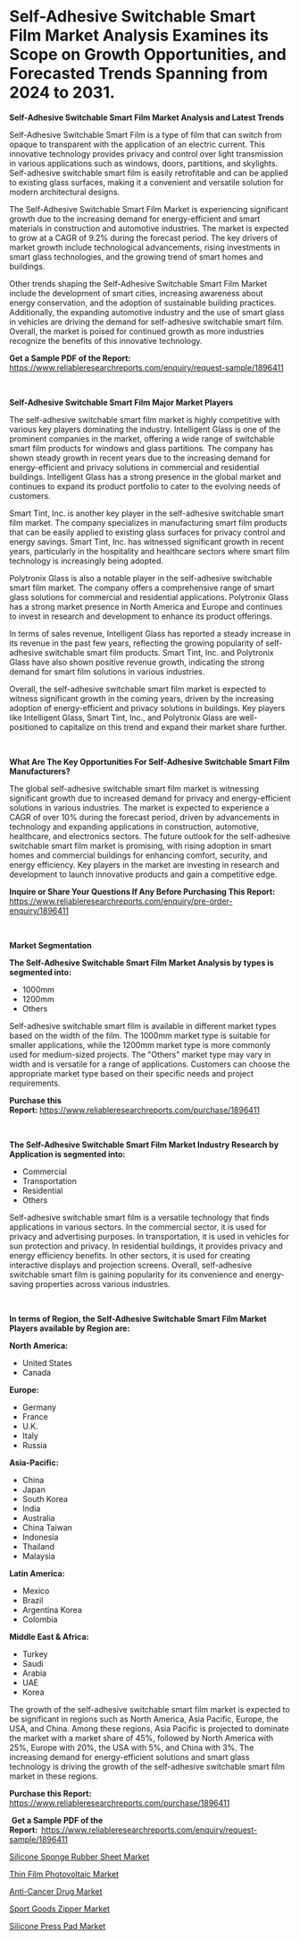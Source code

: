 <p><h1>Self-Adhesive Switchable Smart Film Market Analysis Examines its Scope on Growth Opportunities, and Forecasted Trends Spanning from 2024 to 2031.</h1></p><p><strong>Self-Adhesive Switchable Smart Film Market Analysis and Latest Trends</strong></p>
<p><p>Self-Adhesive Switchable Smart Film is a type of film that can switch from opaque to transparent with the application of an electric current. This innovative technology provides privacy and control over light transmission in various applications such as windows, doors, partitions, and skylights. Self-adhesive switchable smart film is easily retrofitable and can be applied to existing glass surfaces, making it a convenient and versatile solution for modern architectural designs.</p><p>The Self-Adhesive Switchable Smart Film Market is experiencing significant growth due to the increasing demand for energy-efficient and smart materials in construction and automotive industries. The market is expected to grow at a CAGR of 9.2% during the forecast period. The key drivers of market growth include technological advancements, rising investments in smart glass technologies, and the growing trend of smart homes and buildings.</p><p>Other trends shaping the Self-Adhesive Switchable Smart Film Market include the development of smart cities, increasing awareness about energy conservation, and the adoption of sustainable building practices. Additionally, the expanding automotive industry and the use of smart glass in vehicles are driving the demand for self-adhesive switchable smart film. Overall, the market is poised for continued growth as more industries recognize the benefits of this innovative technology.</p></p>
<p><strong>Get a Sample PDF of the Report:&nbsp;</strong> <a href="https://www.reliableresearchreports.com/enquiry/request-sample/1896411">https://www.reliableresearchreports.com/enquiry/request-sample/1896411</a></p>
<p>&nbsp;</p>
<p><strong>Self-Adhesive Switchable Smart Film Major Market Players</strong></p>
<p><p>The self-adhesive switchable smart film market is highly competitive with various key players dominating the industry. Intelligent Glass is one of the prominent companies in the market, offering a wide range of switchable smart film products for windows and glass partitions. The company has shown steady growth in recent years due to the increasing demand for energy-efficient and privacy solutions in commercial and residential buildings. Intelligent Glass has a strong presence in the global market and continues to expand its product portfolio to cater to the evolving needs of customers.</p><p>Smart Tint, Inc. is another key player in the self-adhesive switchable smart film market. The company specializes in manufacturing smart film products that can be easily applied to existing glass surfaces for privacy control and energy savings. Smart Tint, Inc. has witnessed significant growth in recent years, particularly in the hospitality and healthcare sectors where smart film technology is increasingly being adopted.</p><p>Polytronix Glass is also a notable player in the self-adhesive switchable smart film market. The company offers a comprehensive range of smart glass solutions for commercial and residential applications. Polytronix Glass has a strong market presence in North America and Europe and continues to invest in research and development to enhance its product offerings.</p><p>In terms of sales revenue, Intelligent Glass has reported a steady increase in its revenue in the past few years, reflecting the growing popularity of self-adhesive switchable smart film products. Smart Tint, Inc. and Polytronix Glass have also shown positive revenue growth, indicating the strong demand for smart film solutions in various industries.</p><p>Overall, the self-adhesive switchable smart film market is expected to witness significant growth in the coming years, driven by the increasing adoption of energy-efficient and privacy solutions in buildings. Key players like Intelligent Glass, Smart Tint, Inc., and Polytronix Glass are well-positioned to capitalize on this trend and expand their market share further.</p></p>
<p>&nbsp;</p>
<p><strong>What Are The Key Opportunities For Self-Adhesive Switchable Smart Film Manufacturers?</strong></p>
<p><p>The global self-adhesive switchable smart film market is witnessing significant growth due to increased demand for privacy and energy-efficient solutions in various industries. The market is expected to experience a CAGR of over 10% during the forecast period, driven by advancements in technology and expanding applications in construction, automotive, healthcare, and electronics sectors. The future outlook for the self-adhesive switchable smart film market is promising, with rising adoption in smart homes and commercial buildings for enhancing comfort, security, and energy efficiency. Key players in the market are investing in research and development to launch innovative products and gain a competitive edge.</p></p>
<p><strong>Inquire or Share Your Questions If Any Before Purchasing This Report:</strong> <a href="https://www.reliableresearchreports.com/enquiry/pre-order-enquiry/1896411">https://www.reliableresearchreports.com/enquiry/pre-order-enquiry/1896411</a></p>
<p>&nbsp;</p>
<p><strong>Market Segmentation</strong></p>
<p><strong>The Self-Adhesive Switchable Smart Film Market Analysis by types is segmented into:</strong></p>
<p><ul><li>1000mm</li><li>1200mm</li><li>Others</li></ul></p>
<p><p>Self-adhesive switchable smart film is available in different market types based on the width of the film. The 1000mm market type is suitable for smaller applications, while the 1200mm market type is more commonly used for medium-sized projects. The "Others" market type may vary in width and is versatile for a range of applications. Customers can choose the appropriate market type based on their specific needs and project requirements.</p></p>
<p><strong>Purchase this Report:&nbsp;</strong><a href="https://www.reliableresearchreports.com/purchase/1896411">https://www.reliableresearchreports.com/purchase/1896411</a></p>
<p>&nbsp;</p>
<p><strong>The Self-Adhesive Switchable Smart Film Market Industry Research by Application is segmented into:</strong></p>
<p><ul><li>Commercial</li><li>Transportation</li><li>Residential</li><li>Others</li></ul></p>
<p><p>Self-adhesive switchable smart film is a versatile technology that finds applications in various sectors. In the commercial sector, it is used for privacy and advertising purposes. In transportation, it is used in vehicles for sun protection and privacy. In residential buildings, it provides privacy and energy efficiency benefits. In other sectors, it is used for creating interactive displays and projection screens. Overall, self-adhesive switchable smart film is gaining popularity for its convenience and energy-saving properties across various industries.</p></p>
<p>&nbsp;</p>
<p><strong>In terms of Region, the Self-Adhesive Switchable Smart Film Market Players available by Region are:</strong></p>
<p>
    <p> <strong> North America: </strong>
        <ul>
            <li>United States</li>
            <li>Canada</li>
        </ul>
        </p> 
    <p> <strong> Europe: </strong>
        <ul>
            <li>Germany</li>
            <li>France</li>
            <li>U.K.</li>
            <li>Italy</li>
            <li>Russia</li>
        </ul>
        </p> 
    <p> <strong> Asia-Pacific: </strong>
        <ul>
            <li>China</li>
            <li>Japan</li>
            <li>South Korea</li>
            <li>India</li>
            <li>Australia</li>
            <li>China Taiwan</li>
            <li>Indonesia</li>
            <li>Thailand</li>
            <li>Malaysia</li>
        </ul>
        </p> 
    <p> <strong> Latin America: </strong>
        <ul>
            <li>Mexico</li>
            <li>Brazil</li>
            <li>Argentina Korea</li>
            <li>Colombia</li>
        </ul>
        </p> 
    <p> <strong> Middle East & Africa: </strong>
        <ul>
            <li>Turkey</li>
            <li>Saudi</li>
            <li>Arabia</li>
            <li>UAE</li>
            <li>Korea</li>
        </ul>
    </p>
    </p>
<p><p>The growth of the self-adhesive switchable smart film market is expected to be significant in regions such as North America, Asia Pacific, Europe, the USA, and China. Among these regions, Asia Pacific is projected to dominate the market with a market share of 45%, followed by North America with 25%, Europe with 20%, the USA with 5%, and China with 3%. The increasing demand for energy-efficient solutions and smart glass technology is driving the growth of the self-adhesive switchable smart film market in these regions.</p></p>
<p><strong>Purchase this Report: </strong><a href="https://www.reliableresearchreports.com/purchase/1896411">https://www.reliableresearchreports.com/purchase/1896411</a></p>
<p>&nbsp;<strong>Get a Sample PDF of the Report:&nbsp;&nbsp;</strong><a href="https://www.reliableresearchreports.com/enquiry/request-sample/1896411">https://www.reliableresearchreports.com/enquiry/request-sample/1896411</a></p>
<p><strong></strong></p>
<p><p><a href="https://view.publitas.com/reportprime-1/silicone-sponge-rubber-sheet-market-offer-valuable-insights-into-market-size-market-share-market-trends-and-projections-spanning-from-2024-to-2031/">Silicone Sponge Rubber Sheet Market</a></p><p><a href="https://automatic-knee-4c7.notion.site/Global-Thin-Film-Photovoltaic-Market-by-Types-Applications-and-Major-Players-with-Regional-Growth-a93276904952425e8ef86443c9b64cde">Thin Film Photovoltaic Market</a></p><p><a href="https://pretty-mail-caf.notion.site/Anti-Cancer-Drug-Market-Offer-Valuable-Insights-into-Market-Size-Market-Share-Market-Trends-and-P-0c028ff4e72c48eab9fc97f7d56c34a9">Anti-Cancer Drug Market</a></p><p><a href="https://woozy-pyroraptor-a1f.notion.site/Sport-Goods-Zipper-Market-Research-Report-Unlocks-Analysis-on-the-Market-Financial-Status-Market-Si-52fbc1a535f3439fae7c81730bba8219">Sport Goods Zipper Market</a></p><p><a href="https://view.publitas.com/reportprime-1/silicone-press-pad-market-size-share-trends-analysis-report-by-application-regional-outlook-competitive-strategies-and-segment-forecasts-2024-2031/">Silicone Press Pad Market</a></p></p>